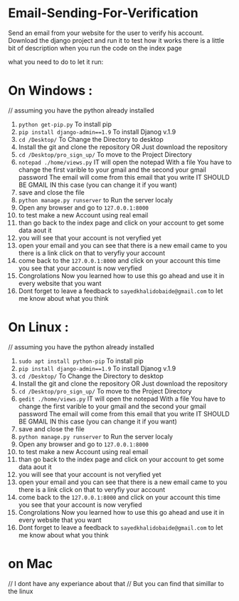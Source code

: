 # Email-Sending-For-Verification
Send an email from your website for the user to verify his account.
Download the django project and run it to test how it works 
there is a little bit of description when you run the code on the index page 

what you need to do to let it run:

# On Windows : 
//  assuming you have the python already installed 
1. ``` python get-pip.py ``` To install pip
2. ``` pip install django-admin==1.9 ``` To install Djanog v.1.9
3. ``` cd /Desktop/ ``` To Change the Directory to desktop 
4. Install the git and clone the repository OR  Just download the repository
5. ``` cd /Desktop/pro_sign_up/ ``` To move to the Project Directory 
6. ``` notepad ./home/views.py ``` IT will open the notepad With a file You have to change the first varible to your gmail and the second   your gmail password The email will come from this email that you write IT SHOULD BE GMAIL IN this case (you can change it if you want)
7. save and close the file 
8. ``` python manage.py runserver ``` to Run the server localy
9. Open any browser and go to ``` 127.0.0.1:8000 ``` 
10. to test make a new Account using real email 
11. than go back to the index page and click on your account to get some data aout it 
11. you will see that your account is not veryfied yet 
12. open your email and you can see that there is a new email came to you there is a link click on that to veryfiy your account
13. come back to the ``` 127.0.0.1:8000 ``` and click on your account this time you see that your account is now veryfied
14. Congrolations Now you learned how to use this go ahead and  use it in every website that you want
15. Dont forget to leave a feedback to ``` sayedkhalidobaide@gmail.com ``` to let me know about what you think




# On Linux : 
//  assuming you have the python already installed 
1. ``` sudo apt install python-pip ``` To install pip
2. ``` pip install django-admin==1.9 ``` To install Djanog v.1.9
3. ``` cd /Desktop/ ``` To Change the Directory to desktop 
4. Install the git and clone the repository OR  Just download the repository
5. ``` cd /Desktop/pro_sign_up/ ``` To move to the Project Directory 
6. ``` gedit ./home/views.py ``` IT will open the notepad With a file You have to change the first varible to your gmail and the second   your gmail password The email will come from this email that you write IT SHOULD BE GMAIL IN this case (you can change it if you want)
7. save and close the file 
8. ``` python manage.py runserver ``` to Run the server localy
9. Open any browser and go to ``` 127.0.0.1:8000 ``` 
10. to test make a new Account using real email 
11. than go back to the index page and click on your account to get some data aout it 
11. you will see that your account is not veryfied yet 
12. open your email and you can see that there is a new email came to you there is a link click on that to veryfiy your account
13. come back to the ``` 127.0.0.1:8000 ``` and click on your account this time you see that your account is now veryfied
14. Congrolations Now you learned how to use this go ahead and  use it in every website that you want
15. Dont forget to leave a feedback to ``` sayedkhalidobaide@gmail.com ``` to let me know about what you think


# on Mac 
// I dont have any experiance about that
// But you can find that simillar to the linux 
